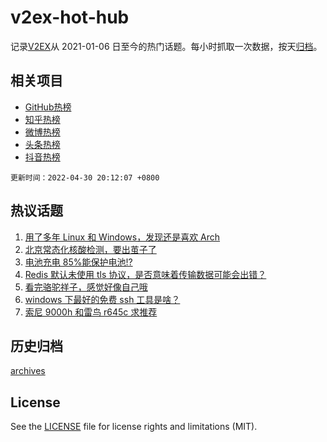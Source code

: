 # v2ex-hot-hub

 记录[V2EX](https://www.v2ex.com/)从 2021-01-06 日至今的热门话题。每小时抓取一次数据，按天[归档](archives)。
 
 ## 相关项目

- [GitHub热榜](https://github.com/lonnyzhang423/github-hot-hub)
- [知乎热榜](https://github.com/lonnyzhang423/zhihu-hot-hub)
- [微博热榜](https://github.com/lonnyzhang423/weibo-hot-hub)
- [头条热榜](https://github.com/lonnyzhang423/toutiao-hot-hub)
- [抖音热榜](https://github.com/lonnyzhang423/douyin-hot-hub)


 `更新时间：2022-04-30 20:12:07 +0800`

## 热议话题

1. [用了多年 Linux 和 Windows，发现还是喜欢 Arch](https://www.v2ex.com/t/850164)
1. [北京常态化核酸检测，要出茧子了](https://www.v2ex.com/t/850183)
1. [电池充电 85%能保护电池!?](https://www.v2ex.com/t/850189)
1. [Redis 默认未使用 tls 协议，是否意味着传输数据可能会出错？](https://www.v2ex.com/t/850179)
1. [看完骆驼祥子，感觉好像自己哦](https://www.v2ex.com/t/850169)
1. [windows 下最好的免费 ssh 工具是啥？](https://www.v2ex.com/t/850220)
1. [索尼 9000h 和雷鸟 r645c 求推荐](https://www.v2ex.com/t/850182)

## 历史归档

[archives](archives)

## License

See the [LICENSE](LICENSE) file for license rights and limitations (MIT).

